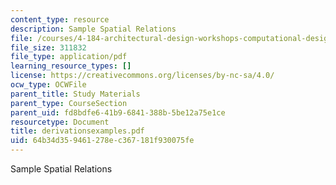 ```yaml
---
content_type: resource
description: Sample Spatial Relations
file: /courses/4-184-architectural-design-workshops-computational-design-for-housing-spring-2002/64b34d359461278ec367181f930075fe_derivationsexamples.pdf
file_size: 311832
file_type: application/pdf
learning_resource_types: []
license: https://creativecommons.org/licenses/by-nc-sa/4.0/
ocw_type: OCWFile
parent_title: Study Materials
parent_type: CourseSection
parent_uid: fd8bdfe6-41b9-6841-388b-5be12a75e1ce
resourcetype: Document
title: derivationsexamples.pdf
uid: 64b34d35-9461-278e-c367-181f930075fe
---
```

Sample Spatial Relations